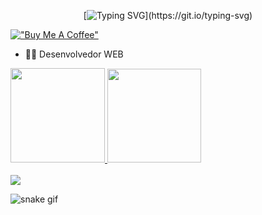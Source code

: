 
<div align="center" >
 
 
 
[![Typing SVG](https://readme-typing-svg.herokuapp.com?font=star+jedirs&size=35&pause=1000&color=FFFF00C&vCenter=true&width=600&height=70&lines=Hello+I'm+Marcelo+Silva;a+Developer+Python;)](https://git.io/typing-svg)
 
 </div>




[!["Buy Me A Coffee"](https://www.buymeacoffee.com/assets/img/custom_images/orange_img.png)](https://www.buymeacoffee.com/MarceloSilva0001)

- 👨‍💻 Desenvolvedor WEB




<div>
  <a href="https://github.com/MarceloSilva">
  <img height="151em" src="https://github-readme-stats.vercel.app/api?username=MarceloSilva&show_icons=true&theme=tokyonight&include_all_commits=true&count_private=true"/>
  <img height="150em" src="https://github-readme-stats.vercel.app/api/top-langs/?username=MarceloSilva&layout=compact&langs_count=16&theme=tokyonight"/>
</div> 
 
 <br>
  
  <div> 
  <a href="https://www.linkedin.com/in/MarceloSilva-Silva-6a1681226/" target="_blank"><img src="https://img.shields.io/badge/-LinkedIn-%230077B5?style=for-the-badge&logo=linkedin&logoColor=white" target="_blank"></a> 
 
 
 ![snake gif](https://github.com/victordamico/victordamico/blob/output/github-contribution-grid-snake.svg)
 
</div>
